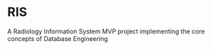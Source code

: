 # RIS
A Radiology Information System MVP project implementing the core concepts of Database Engineering
